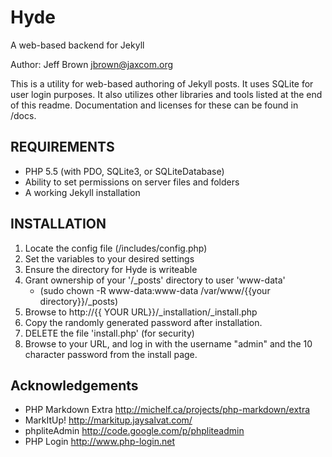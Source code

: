 Hyde
====
A web-based backend for Jekyll

Author: Jeff Brown <jbrown@jaxcom.org>


This is a utility for web-based authoring of Jekyll posts. 
It uses SQLite for user login purposes.
It also utilizes other libraries and tools listed at the end of this readme.
Documentation and licenses for these can be found in /docs.

REQUIREMENTS
------------
- PHP 5.5 (with PDO, SQLite3, or SQLiteDatabase)
- Ability to set permissions on server files and folders
- A working Jekyll installation

INSTALLATION
-------------
1. Locate the config file (/includes/config.php)
2. Set the variables to your desired settings
3. Ensure the directory for Hyde is writeable
4. Grant ownership of your '/_posts' directory to user 'www-data'
   - (sudo chown -R www-data:www-data /var/www/{{your directory}}/_posts)
5. Browse to http://{{ YOUR URL}}/_installation/_install.php
6. Copy the randomly generated password after installation.
7. DELETE the file 'install.php' (for security)
8. Browse to your URL, and log in with the username "admin" and the 10 character password from the install page.


Acknowledgements
----------------
- PHP Markdown Extra <http://michelf.ca/projects/php-markdown/extra>
- MarkItUp! <http://markitup.jaysalvat.com/>
- phpliteAdmin <http://code.google.com/p/phpliteadmin>
- PHP Login <http://www.php-login.net>
